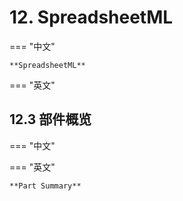 # 12. SpreadsheetML

=== "中文"

    **SpreadsheetML**

=== "英文"

## 12.3 部件概览

=== "中文"

=== "英文"

    **Part Summary**
